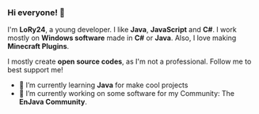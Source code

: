 ### Hi everyone! 👋
I'm **LoRy24**, a young developer. I like **Java**, **JavaScript** and **C#**. I work mostly on **Windows software** made in **C#** or **Java**. Also, I love making **Minecraft Plugins**.

I mostly create **open source codes**, as I'm not a professional. Follow me to best support me!

- 🌱 I’m currently learning **Java** for make cool projects
- 🔭 I’m currently working on some software for my Community: The **EnJava Community**.

<!--
**LoryTheRock24/LoryTheRock24** is a ✨ _special_ ✨ repository because its `README.md` (this file) appears on your GitHub profile.

Here are some ideas to get you started:

- 🔭 I’m currently working on ...
- 🌱 I’m currently learning ...
- 👯 I’m looking to collaborate on ...
- 🤔 I’m looking for help with ...
- 💬 Ask me about ...
- 📫 How to reach me: ...
- 😄 Pronouns: ...
- ⚡ Fun fact: ...
-->
